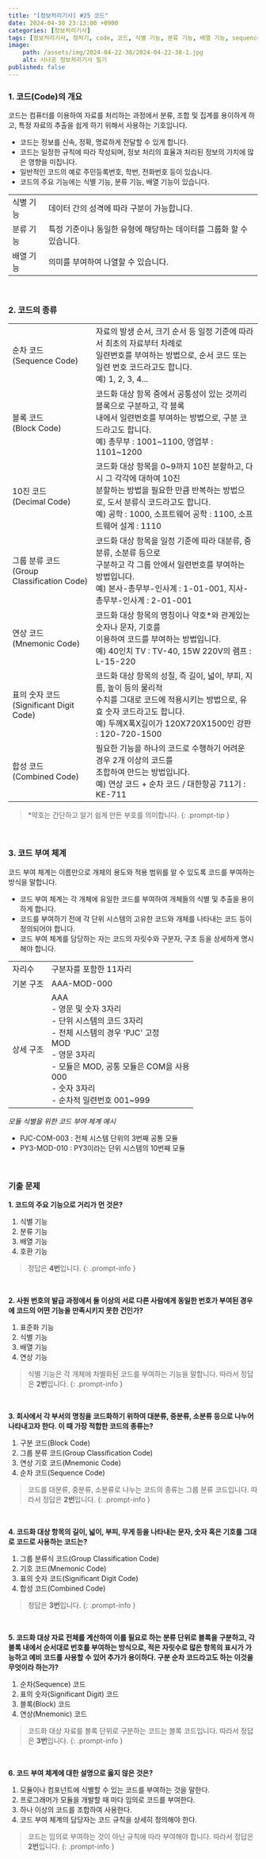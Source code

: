 ```yaml
---
title: "[정보처리기사] #25 코드"
date: 2024-04-30 23:13:00 +0900
categories: [정보처리기사]
tags: [정보처리기사, 정처기, code, 코드, 식별 기능, 분류 기능, 배열 기능, sequence code, 순차 코드, block code, 블록 코드, decimal code, 10진 코드, group classification code, 그룹 분류 코드, mnemonic code, 연상 코드, significant digit code, 표의 숫자 코드, combined code, 합성 코드, 코드 부여 체계]
image:
    path: /assets/img/2024-04-22-38/2024-04-22-38-1.jpg
    alt: 시나공 정보처리기사 필기
published: false
---
```


### 1. 코드(Code)의 개요

코드는 컴퓨터를 이용하여 자료를 처리하는 과정에서 분류, 조합 및 집계를 용이하게 하고, 특정 자료의 추출을 쉽게 하기 위해서 사용하는 기호입니다.

- 코드는 정보를 신속, 정확, 명료하게 전달할 수 있게 합니다.
- 코드는 일정한 규칙에 따라 작성되며, 정보 처리의 효율과 처리된 정보의 가치에 많은 영향을 미칩니다.
- 일반적인 코드의 예로 주민등록번호, 학번, 전화번호 등이 있습니다.
- 코드의 주요 기능에는 식별 기능, 분류 기능, 배열 기능이 있습니다.

<table>
    <tr>
        <td>식별 기능</td>
        <td>
            데이터 간의 성격에 따라 구분이 가능합니다.
        </td>
    </tr>
    <tr>
        <td>분류 기능</td>
        <td>
            특정 기준이나 동일한 유형에 해당하는 데이터를 그룹화 할 수 있습니다.
        </td>
    </tr>
    <tr>
        <td>배열 기능</td>
        <td>
            의미를 부여하여 나열할 수 있습니다.
        </td>
    </tr>
</table>

&nbsp;

### 2. 코드의 종류

<table>
    <tr>
        <td>
            순차 코드<br>
            (Sequence Code)
        </td>
        <td>
            자료의 발생 순서, 크기 순서 등 일정 기준에 따라서 최초의 자료부터 차례로 <br>
            일련번호를 부여하는 방법으로, 순서 코드 또는 일련 번호 코드라고도 합니다.<br>
            예) 1, 2, 3, 4...
        </td>
    </tr>
    <tr>
        <td>
            블록 코드<br>
            (Block Code)
        </td>
        <td>
            코드화 대상 항목 중에서 공통성이 있는 것끼리 블록으로 구분하고, 각 블록 <br>
            내에서 일련번호를 부여하는 방법으로, 구분 코드라고도 합니다.<br>
            예) 총무부 : 1001~1100, 영업부 : 1101~1200
        </td>
    </tr>
    <tr>
        <td>
            10진 코드<br>
            (Decimal Code)
        </td>
        <td>
            코드화 대상 항목을 0~9까지 10진 분할하고, 다시 그 각각에 대하여 10진 <br>
            분할하는 방법을 필요한 만큼 반복하는 방법으로, 도서 분류식 코드라고도 합니다.<br>
            예) 공학 : 1000, 소프트웨어 공학 : 1100, 소프트웨어 설계 : 1110
        </td>
    </tr>
    <tr>
        <td>
            그룹 분류 코드<br>
            (Group Classification Code)
        </td>
        <td>
            코드화 대상 항목을 일정 기준에 따라 대분류, 중분류, 소분류 등으로 <br>
            구분하고 각 그룹 안에서 일련번호를 부여하는 방법입니다.<br>
            예) 본사-총무부-인사계 : 1-01-001, 지사-총무부-인사계 : 2-01-001
        </td>
    </tr>
    <tr>
        <td>
            연상 코드<br>
            (Mnemonic Code)
        </td>
        <td>
            코드화 대상 항목의 명칭이나 약호*와 관계있는 숫자나 문자, 기호를 <br>
            이용하여 코드를 부여하는 방법입니다.<br>
            예) 40인치 TV : TV-40, 15W 220V의 램프 : L-15-220
        </td>
    </tr>
    <tr>
        <td>
            표의 숫자 코드<br>
            (Significant Digit Code)
        </td>
        <td>
            코드화 대상 항목의 성질, 즉 길이, 넓이, 부피, 지름, 높이 등의 물리적 <br>
            수치를 그대로 코드에 적용시키는 방법으로, 유효 숫자 코드라고도 합니다.<br>
            예) 두께X폭X길이가 120X720X1500인 강판 : 120-720-1500
        </td>
    </tr>
    <tr>
        <td>
            합성 코드<br>
            (Combined Code)
        </td>
        <td>
            필요한 기능을 하나의 코드로 수행하기 어려운 경우 2개 이상의 코드를 <br>
            조합하여 만드는 방법입니다.<br>
            예) 연상 코드 + 순차 코드 / 대한항공 711기 : KE-711
        </td>
    </tr>
</table>

> *약호는 간단하고 알기 쉽게 만든 부호를 의미합니다.
{: .prompt-tip }

&nbsp;

### 3. 코드 부여 체계

코드 부여 체계는 이름만으로 개체의 용도와 적용 범위를 알 수 있도록 코드를 부여하는 방식을 말합니다.

- 코드 부여 체계는 각 개체에 유일한 코드를 부여하여 개체들의 식별 및 추출을 용이하게 합니다.
- 코드를 부여하기 전에 각 단위 시스템의 고유한 코드와 개체를 나타내는 코드 등이 정의되어야 합니다.
- 코드 부여 체계를 담당하는 자는 코드의 자릿수와 구분자, 구조 등을 상세하게 명시해야 합니다.

<table>
    <tr>
        <td>자리수</td>
        <td>
            구분자를 포함한 11자리
        </td>
    </tr>
    <tr>
        <td>기본 구조</td>
        <td>
            AAA-MOD-000
        </td>
    </tr>
    <tr>
        <td>상세 구조</td>
        <td>
            AAA<br>
            - 영문 및 숫자 3자리<br>
            - 단위 시스템의 코드 3자리<br>
            - 전체 시스템의 경우 'PJC' 고정<br>
            MOD<br>
            - 영문 3자리<br>
            - 모듈은 MOD, 공통 모듈은 COM을 사용<br>
            000<br>
            - 숫자 3자리<br>
            - 순차적 일련번호 001~999
        </td>
    </tr>
</table>

_모듈 식별을 위한 코드 부여 체계 예시_

- PJC-COM-003 : 전체 시스템 단위의 3번째 공통 모듈
- PY3-MOD-010 : PY3이라는 단위 시스템의 10번째 모듈

&nbsp;

### 기출 문제

**1. 코드의 주요 기능으로 거리가 먼 것은?**

1. 식별 기능
2. 분류 기능
3. 배열 기능
4. 호환 기능

> 정답은 **4번**입니다.
{: .prompt-info }

&nbsp;

**2. 사원 번호의 발급 과정에서 둘 이상의 서로 다른 사람에게 동일한 번호가 부여된 경우에 코드의 어떤 기능을 만족시키지 못한 건인가?**

1. 표준화 기능
2. 식별 기능
3. 배열 기능
4. 연상 기능

> 식별 기능은 각 개체에 차별화된 코드를 부여하는 기능을 말합니다. 따라서 정답은 **2번**입니다.
{: .prompt-info }

&nbsp;

**3. 회사에서 각 부서의 명칭을 코드화하기 위하여 대분류, 중분류, 소분류 등으로 나누어 나타내고자 한다. 이 때 가장 적합한 코드의 종류는?**

1. 구분 코드(Block Code)
2. 그룹 분류 코드(Group Classification Code)
3. 연상 기호 코드(Mnemonic Code)
4. 순차 코드(Sequence Code)

> 코드를 대분류, 중분류, 소분류로 나누는 코드의 종류는 그룹 분류 코드입니다. 따라서 정답은 **2번**입니다.
{: .prompt-info }

&nbsp;

**4. 코드화 대상 항목의 길이, 넓이, 부피, 무게 등을 나타내는 문자, 숫자 혹은 기호를 그대로 코드로 사용하는 코드는?**

1. 그룹 분류식 코드(Group Classification Code)
2. 기호 코드(Mnemonic Code)
3. 표의 숫자 코드(Significant Digit Code)
4. 합성 코드(Combined Code)

> 정답은 **3번**입니다.
{: .prompt-info }

&nbsp;

**5. 코드화 대상 자료 전체를 계산하여 이를 필요로 하는 분류 단위로 블록을 구분하고, 각 블록 내에서 순서대로 번호를 부여하는 방식으로, 적은 자릿수로 많은 항목의 표시가 가능하고 예비 코드를 사용할 수 있어 추가가 용이하다. 구분 순차 코드라고도 하는 이것을 무엇이라 하는가?**

1. 순차(Sequence) 코드
2. 표의 숫자(Significant Digit) 코드
3. 블록(Block) 코드
4. 연상(Mnemonic) 코드

> 코드화 대상 자료를 블록 단위로 구분하는 코드는 블록 코드입니다. 따라서 정답은 **3번**입니다.
{: .prompt-info }

&nbsp;

**6. 코드 부여 체계에 대한 설명으로 옳지 않은 것은?**

1. 모듈이나 컴포넌트에 식별할 수 있는 코드를 부여하는 것을 말한다.
2. 프로그래머가 모듈을 개발할 때 마다 임의로 코드를 부여한다.
3. 하나 이상의 코드를 조합하여 사용한다.
4. 코드 부여 체계의 담당자는 코드 규칙을 상세히 정의해야 한다.

> 코드는 임의로 부여하는 것이 아닌 규칙에 따라 부여해야 합니다. 따라서 정답은 **2번**입니다.
{: .prompt-info }